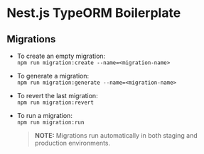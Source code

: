 # Nest.js TypeORM Boilerplate

## Migrations

- To create an empty migration:  
  `npm run migration:create --name=<migration-name>`

- To generate a migration:  
  `npm run migration:generate --name=<migration-name>`

- To revert the last migration:  
  `npm run migration:revert`

- To run a migration:  
  `npm run migration:run`

  > **NOTE:** Migrations run automatically in both staging and production environments.
  